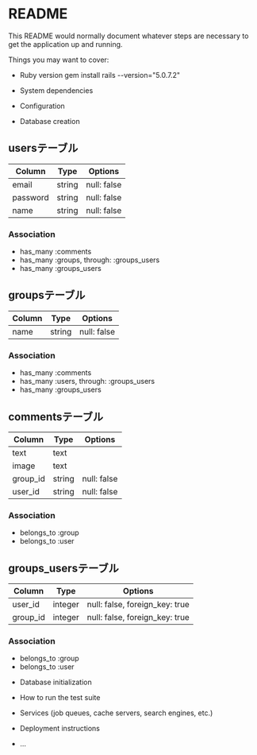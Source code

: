 # README

This README would normally document whatever steps are necessary to get the
application up and running.

Things you may want to cover:

* Ruby version
gem install rails --version="5.0.7.2"

* System dependencies

* Configuration

* Database creation

## usersテーブル
|Column|Type|Options|
|------|----|-------|
|email|string|null: false|
|password|string|null: false|
|name|string|null: false|
### Association
- has_many :comments
- has_many :groups,  through:  :groups_users
- has_many :groups_users
## groupsテーブル
|Column|Type|Options|
|------|----|-------|
|name|string|null: false|
### Association
- has_many :comments
- has_many  :users,  through:  :groups_users
- has_many :groups_users

## commentsテーブル
|Column|Type|Options|
|------|----|-------|
|text|text||
|image|text||
|group_id|string|null: false|
|user_id|string|null: false|
### Association
- belongs_to :group
- belongs_to :user


## groups_usersテーブル
|Column|Type|Options|
|------|----|-------|
|user_id|integer|null: false, foreign_key: true|
|group_id|integer|null: false, foreign_key: true|
### Association
- belongs_to :group
- belongs_to :user

* Database initialization

* How to run the test suite

* Services (job queues, cache servers, search engines, etc.)

* Deployment instructions

* ...
